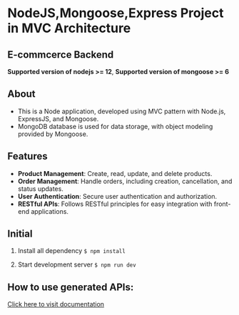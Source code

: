 # NodeJS,Mongoose,Express Project in MVC Architecture
## E-commcerce Backend

**Supported version of nodejs >= 12**,
**Supported version of mongoose >= 6**

## About 
- This is a Node application, developed using MVC pattern with Node.js, ExpressJS, and Mongoose. 
- MongoDB database is used for data storage, with object modeling provided by Mongoose.

## Features

- **Product Management**: Create, read, update, and delete products.
- **Order Management**: Handle orders, including creation, cancellation, and status updates.
- **User Authentication**: Secure user authentication and authorization.
- **RESTful APIs**: Follows RESTful principles for easy integration with front-end applications.

## Initial
1. Install all dependency
```$ npm install```

2. Start development server
```$ npm run dev```

## How to use generated APIs:
[Click here to visit documentation](<https://documenter.getpostman.com/view/29989032/2sA3JKbgaq/> "API Documentation")
